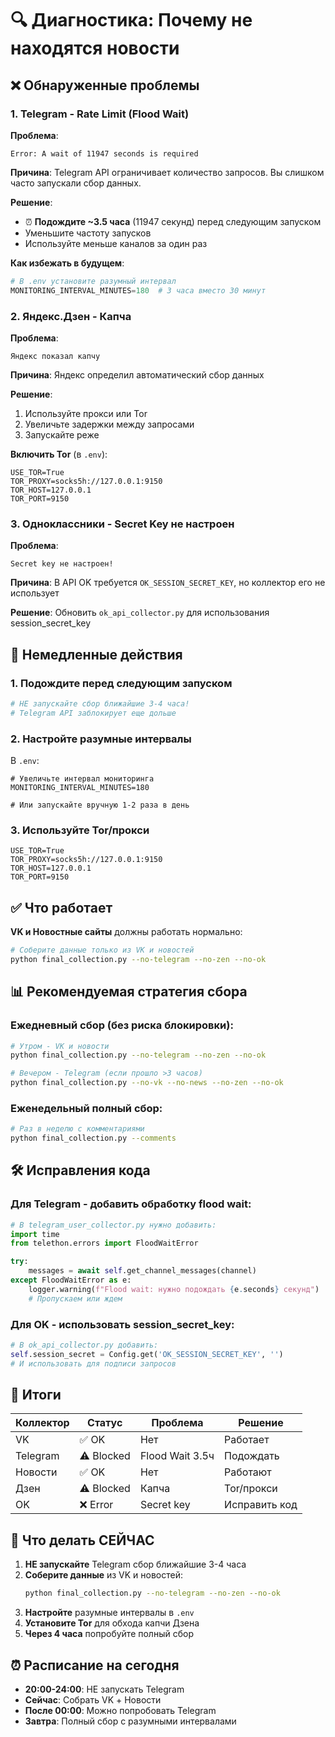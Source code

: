 # 🔍 Диагностика: Почему не находятся новости

## ❌ Обнаруженные проблемы

### 1. **Telegram** - Rate Limit (Flood Wait)
**Проблема**: 
```
Error: A wait of 11947 seconds is required
```

**Причина**: Telegram API ограничивает количество запросов. Вы слишком часто запускали сбор данных.

**Решение**:
- ⏰ **Подождите ~3.5 часа** (11947 секунд) перед следующим запуском
- Уменьшите частоту запусков
- Используйте меньше каналов за один раз

**Как избежать в будущем**:
```python
# В .env установите разумный интервал
MONITORING_INTERVAL_MINUTES=180  # 3 часа вместо 30 минут
```

### 2. **Яндекс.Дзен** - Капча
**Проблема**:
```
Яндекс показал капчу
```

**Причина**: Яндекс определил автоматический сбор данных

**Решение**:
1. Используйте прокси или Tor
2. Увеличьте задержки между запросами
3. Запускайте реже

**Включить Tor** (в `.env`):
```env
USE_TOR=True
TOR_PROXY=socks5h://127.0.0.1:9150
TOR_HOST=127.0.0.1
TOR_PORT=9150
```

### 3. **Одноклассники** - Secret Key не настроен
**Проблема**:
```
Secret key не настроен!
```

**Причина**: В API OK требуется `OK_SESSION_SECRET_KEY`, но коллектор его не использует

**Решение**: Обновить `ok_api_collector.py` для использования session_secret_key

## 🔧 Немедленные действия

### 1. Подождите перед следующим запуском
```bash
# НЕ запускайте сбор ближайшие 3-4 часа!
# Telegram API заблокирует еще дольше
```

### 2. Настройте разумные интервалы
В `.env`:
```env
# Увеличьте интервал мониторинга
MONITORING_INTERVAL_MINUTES=180

# Или запускайте вручную 1-2 раза в день
```

### 3. Используйте Tor/прокси
```env
USE_TOR=True
TOR_PROXY=socks5h://127.0.0.1:9150
TOR_HOST=127.0.0.1
TOR_PORT=9150
```

## ✅ Что работает

**VK и Новостные сайты** должны работать нормально:
```bash
# Соберите данные только из VK и новостей
python final_collection.py --no-telegram --no-zen --no-ok
```

## 📊 Рекомендуемая стратегия сбора

### Ежедневный сбор (без риска блокировки):
```bash
# Утром - VK и новости
python final_collection.py --no-telegram --no-zen --no-ok

# Вечером - Telegram (если прошло >3 часов)
python final_collection.py --no-vk --no-news --no-zen --no-ok
```

### Еженедельный полный сбор:
```bash
# Раз в неделю с комментариями
python final_collection.py --comments
```

## 🛠️ Исправления кода

### Для Telegram - добавить обработку flood wait:
```python
# В telegram_user_collector.py нужно добавить:
import time
from telethon.errors import FloodWaitError

try:
    messages = await self.get_channel_messages(channel)
except FloodWaitError as e:
    logger.warning(f"Flood wait: нужно подождать {e.seconds} секунд")
    # Пропускаем или ждем
```

### Для OK - использовать session_secret_key:
```python
# В ok_api_collector.py добавить:
self.session_secret = Config.get('OK_SESSION_SECRET_KEY', '')
# И использовать для подписи запросов
```

## 📝 Итоги

| Коллектор | Статус | Проблема | Решение |
|-----------|--------|----------|---------|
| VK | ✅ OK | Нет | Работает |
| Telegram | ⚠️ Blocked | Flood Wait 3.5ч | Подождать |
| Новости | ✅ OK | Нет | Работают |
| Дзен | ⚠️ Blocked | Капча | Tor/прокси |
| OK | ❌ Error | Secret key | Исправить код |

## 🎯 Что делать СЕЙЧАС

1. **НЕ запускайте** Telegram сбор ближайшие 3-4 часа
2. **Соберите данные** из VK и новостей:
   ```bash
   python final_collection.py --no-telegram --no-zen --no-ok
   ```
3. **Настройте** разумные интервалы в `.env`
4. **Установите Tor** для обхода капчи Дзена
5. **Через 4 часа** попробуйте полный сбор

## ⏰ Расписание на сегодня

- **20:00-24:00**: НЕ запускать Telegram
- **Сейчас**: Собрать VK + Новости
- **После 00:00**: Можно попробовать Telegram
- **Завтра**: Полный сбор с разумными интервалами
